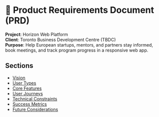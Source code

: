 # 🧾 Product Requirements Document (PRD)

**Project**: Horizon Web Platform  
**Client**: Toronto Business Development Centre (TBDC)  
**Purpose**: Help European startups, mentors, and partners stay informed, book meetings, and track program progress in a responsive web app.

## Sections

- [Vision](./vision.md)
- [User Types](./user-types.md)
- [Core Features](./core-features.md)
- [User Journeys](./user-journeys.md)
- [Technical Constraints](./technical-constraints.md)
- [Success Metrics](./success-metrics.md)
- [Future Considerations](./future-considerations.md) 